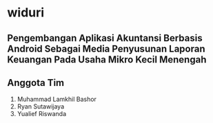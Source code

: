 # widuri

## Pengembangan Aplikasi Akuntansi Berbasis Android Sebagai Media Penyusunan Laporan Keuangan Pada Usaha Mikro Kecil Menengah

## Anggota Tim
1. Muhammad Lamkhil Bashor  
2. Ryan Sutawijaya            
3. Yualief Riswanda         


